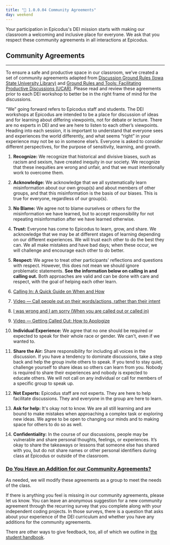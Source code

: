 ```yaml
---
title: "📓 1.0.0.04 Community Agreements"
day: weekend
---
```


Your participation in Epicodus's DEI mission starts with making our classroom a welcoming and inclusive place for everyone. We ask that you respect these community agreements in all interactions at Epicodus.

## Community Agreements

---

To ensure a safe and productive space in our classroom, we’ve created a set of community agreements adapted from [Discussion Ground Rules (Iowa State University Library)](https://instr.iastate.libguides.com/c.php?g=957020&p=6908208) and [Ground Rules and Tools: Facilitating Productive Discussions (UCAR)](https://www.ucar.edu/who-we-are/diversity-inclusion/community-resources/ground-rules-tools). Please read and review these agreements prior to each DEI workshop to better be in the right frame of mind for the discussions.   

“We” going forward refers to Epicodus staff and students. The DEI workshops at Epicodus are intended to be a place for discussion of ideas and for learning about differing viewpoints, not for debate or lecture. There are no experts in DEI and we are here to listen to each other’s viewpoints. Heading into each session, it is important to understand that everyone sees and experiences the world differently, and what seems “right” in your experience may not be so in someone else’s. Everyone is asked to consider different perspectives, for the purpose of sensitivity, learning, and growth. 

1. **Recognize:** We recognize that historical and divisive biases, such as racism and sexism, have created inequity in our society. We recognize that these inequities are wrong and unfair, and that we must intentionally work to overcome them.

2. **Acknowledge:** We acknowledge that we all systematically learn misinformation about our own group(s) and about members of other groups, and that this misinformation is the basis of our biases. This is true for everyone, regardless of our group(s).

3. **No Blame:** We agree not to blame ourselves or others for the misinformation we have learned, but to accept responsibility for not repeating misinformation after we have learned otherwise.
 
4. **Trust:** Everyone has come to Epicodus to learn, grow, and share. We acknowledge that we may be at different stages of learning depending on our different experiences. We will trust each other to do the best they can. We all make mistakes and have bad days; when these occur, we will challenge and encourage each other to do better.

5. **Respect:** We agree to treat other participants' reflections and questions with respect. However, this does not mean we should ignore problematic statements. **See the information below on calling in and calling out.** Both approaches are valid and can be done with care and respect, with the goal of helping each other learn.

  1.  [Calling In: A Quick Guide on When and How](https://everydayfeminism.com/2015/01/guide-to-calling-in/)
  2.  [Video — Call people out on their words/actions, rather than their intent](https://www.youtube.com/watch?v=b0Ti-gkJiXc)
  3.  [I was wrong and I am sorry (When you are called out or called in)](http://womeninastronomy.blogspot.com/2015/04/i-was-wrong-and-i-am-sorry.html)
  4.  [Video — Getting Called Out: How to Apologize](https://www.youtube.com/watch?v=C8xJXKYL8pU&t=2s)

6. **Individual Experience:** We agree that no one should be required or expected to speak for their whole race or gender. We can't, even if we wanted to.
 
7. **Share the Air:** Share responsibility for including all voices in the discussion. If you have a tendency to dominate discussions, take a step back and help the group invite others to speak. If you tend to stay quiet, challenge yourself to share ideas so others can learn from you. Nobody is required to share their experiences and nobody is expected to educate others. We will not call on any individual or call for members of a specific group to speak up.

8. **Not Experts:** Epicodus staff are not experts. They are here to help facilitate discussions. They and everyone in the group are here to learn.

9. **Ask for help:** It's okay not to know. We are all still learning and are bound to make mistakes when approaching a complex task or exploring new ideas. We agree to be open to changing our minds and to making space for others to do so as well.

10. **Confidentiality:** In the course of our discussions, people may be vulnerable and share personal thoughts, feelings, or experiences. It’s okay to share the takeaways or lessons that someone else has shared with you, but do not share names or other personal identifiers during class at Epicodus or outside of the classroom.

### [Do You Have an Addition for our Community Agreements?](#do-you-have-an-addition-for-our-community-agreements)

As needed, we will modify these agreements as a group to meet the needs of the class. 

If there is anything you feel is missing in our community agreements, please let us know. You can leave an anonymous suggestion for a new community agreement through the recurring survey that you complete along with your independent coding projects. In those surveys, there is a question that asks about your experience of the DEI curriculum and whether you have any additions for the community agreements.

There are other ways to give feedback, too, all of which we outline in [the student handbook]( https://old.learnhowtoprogram.com/pre-work/getting-started-at-epicodus/student-handbook#giving-feedback). 
